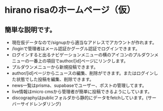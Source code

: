 # hirano risaのホームページ（仮）

## 簡単な説明です。
- 現在仮データなので/signupから適当なアドレスでアカウントが作れます。
- /loginで管理者はメール認証かグーグル認証でログインできます。
- ログインすると出るナビゲーションメニューの横のアイコンのプルダウンメニューの一番上の項目でauthor/[id]ページにリンクします。
- プルダウンメニューから新規投稿できます。
- author/[id]ページからニュースの編集、削除ができます。またはログインした状態でした投稿を編集、削除できます。
- news一覧はprisma、supabaseでユーザー、ポストの管理してます。
- live情報はmicro cmsから管理者が簡単に投稿できるようにしています。
- discographyはpublicフォルダから静的にデータをfetchしています。(サーバーサイドレンダリング)

